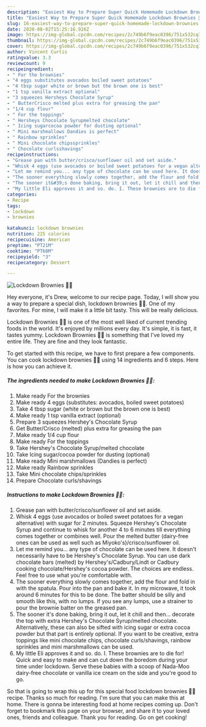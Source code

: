 ```yaml
---
description: "Easiest Way to Prepare Super Quick Homemade Lockdown Brownies 🖤🍫"
title: "Easiest Way to Prepare Super Quick Homemade Lockdown Brownies 🖤🍫"
slug: 16-easiest-way-to-prepare-super-quick-homemade-lockdown-brownies
date: 2020-08-02T15:25:16.926Z
image: https://img-global.cpcdn.com/recipes/2c749b6f9eac0396/751x532cq70/lockdown-brownies-🖤🍫-recipe-main-photo.jpg
thumbnail: https://img-global.cpcdn.com/recipes/2c749b6f9eac0396/751x532cq70/lockdown-brownies-🖤🍫-recipe-main-photo.jpg
cover: https://img-global.cpcdn.com/recipes/2c749b6f9eac0396/751x532cq70/lockdown-brownies-🖤🍫-recipe-main-photo.jpg
author: Vincent Curtis
ratingvalue: 3.3
reviewcount: 9
recipeingredient:
- " For the brownies"
- "4 eggs substitutes avocados boiled sweet potatoes"
- "4 tbsp sugar white or brown but the brown one is best"
- "1 tsp vanilla extract optional"
- "3 squeezes Hersheys Chocolate Syrup"
- " ButterCrisco melted plus extra for greasing the pan"
- "1/4 cup flour"
- " For the toppings"
- " Hersheys Chocolate Syrupmelted chocolate"
- " Icing sugarcocoa powder for dusting optional"
- " Mini marshmallows Dandies is perfect"
- " Rainbow sprinkles"
- " Mini chocolate chipssprinkles"
- " Chocolate curlsshavings"
recipeinstructions:
- "Grease pan with butter/crisco/sunflower oil and set aside."
- "Whisk 4 eggs (use avocados or boiled sweet potatoes for a vegan alternative) with sugar for 2 minutes. Squeeze Hershey&#39;s Chocolate Syrup and continue to whisk for another 4 to 6 minutes till everything comes together or combines well. Pour the melted butter (dairy-free ones can be used as well such as Miyoko&#39;s)/crisco/sunflower oil."
- "Let me remind you... any type of chocolate can be used here. It doesn&#39;t necessarily have to be Hershey&#39;s Chocolate Syrup. You can use dark chocolate bars (melted) by Hershey&#39;s/Cadbury/Lindt or Cadbury cooking chocolate/Hershey&#39;s cocoa powder. The choices are endless. Feel free to use what you&#39;re comfortable with."
- "The sooner everything slowly comes together, add the flour and fold in with the spatula. Pour into the pan and bake it. In my microwave, it took around 6 minutes for this to be done. The batter should be silly and smooth like this, with no lumps. If you see any lumps, use a strainer to pour the brownie batter on the greased pan."
- "The sooner it&#39;s done baking, bring it out, let it chill and then... decorate the top with extra Hershey&#39;s Chocolate Syrup/melted chocolate. Alternatively, these can also be sifted with icing sugar or extra cocoa powder but that part is entirely optional. If you want to be creative, extra toppings like mini chocolate chips, chocolate curls/shavings, rainbow sprinkles and mini marshmallows can be used."
- "My little Eli approves it and so. do. I. These brownies are to die for! Quick and easy to make and can cut down the boredom during your time under lockdown. Serve these babies with a scoop of Nada-Moo dairy-free chocolate or vanilla ice cream on the side and you&#39;re good to go."
categories:
- Recipe
tags:
- lockdown
- brownies

katakunci: lockdown brownies 
nutrition: 225 calories
recipecuisine: American
preptime: "PT21M"
cooktime: "PT60M"
recipeyield: "3"
recipecategory: Dessert

---
```



![Lockdown Brownies 🖤🍫](https://img-global.cpcdn.com/recipes/2c749b6f9eac0396/751x532cq70/lockdown-brownies-🖤🍫-recipe-main-photo.jpg)

Hey everyone, it's Drew, welcome to our recipe page. Today, I will show you a way to prepare a special dish, lockdown brownies 🖤🍫. One of my favorites. For mine, I will make it a little bit tasty. This will be really delicious.

Lockdown Brownies 🖤🍫 is one of the most well liked of current trending foods in the world. It's enjoyed by millions every day. It's simple, it is fast, it tastes yummy. Lockdown Brownies 🖤🍫 is something that I've loved my entire life. They are fine and they look fantastic.




To get started with this recipe, we have to first prepare a few components. You can cook lockdown brownies 🖤🍫 using 14 ingredients and 6 steps. Here is how you can achieve it.

<!--inarticleads1-->

##### The ingredients needed to make Lockdown Brownies 🖤🍫:

1. Make ready  For the brownies
1. Make ready 4 eggs (substitutes: avocados, boiled sweet potatoes)
1. Take 4 tbsp sugar (white or brown but the brown one is best)
1. Make ready 1 tsp vanilla extract (optional)
1. Prepare 3 squeezes Hershey&#39;s Chocolate Syrup
1. Get  Butter/Crisco (melted) plus extra for greasing the pan
1. Make ready 1/4 cup flour
1. Make ready  For the toppings
1. Take  Hershey&#39;s Chocolate Syrup/melted chocolate
1. Take  Icing sugar/cocoa powder for dusting (optional)
1. Make ready  Mini marshmallows (Dandies is perfect)
1. Make ready  Rainbow sprinkles
1. Take  Mini chocolate chips/sprinkles
1. Prepare  Chocolate curls/shavings




<!--inarticleads2-->

##### Instructions to make Lockdown Brownies 🖤🍫:

1. Grease pan with butter/crisco/sunflower oil and set aside.
1. Whisk 4 eggs (use avocados or boiled sweet potatoes for a vegan alternative) with sugar for 2 minutes. Squeeze Hershey&#39;s Chocolate Syrup and continue to whisk for another 4 to 6 minutes till everything comes together or combines well. Pour the melted butter (dairy-free ones can be used as well such as Miyoko&#39;s)/crisco/sunflower oil.
1. Let me remind you... any type of chocolate can be used here. It doesn&#39;t necessarily have to be Hershey&#39;s Chocolate Syrup. You can use dark chocolate bars (melted) by Hershey&#39;s/Cadbury/Lindt or Cadbury cooking chocolate/Hershey&#39;s cocoa powder. The choices are endless. Feel free to use what you&#39;re comfortable with.
1. The sooner everything slowly comes together, add the flour and fold in with the spatula. Pour into the pan and bake it. In my microwave, it took around 6 minutes for this to be done. The batter should be silly and smooth like this, with no lumps. If you see any lumps, use a strainer to pour the brownie batter on the greased pan.
1. The sooner it&#39;s done baking, bring it out, let it chill and then... decorate the top with extra Hershey&#39;s Chocolate Syrup/melted chocolate. Alternatively, these can also be sifted with icing sugar or extra cocoa powder but that part is entirely optional. If you want to be creative, extra toppings like mini chocolate chips, chocolate curls/shavings, rainbow sprinkles and mini marshmallows can be used.
1. My little Eli approves it and so. do. I. These brownies are to die for! Quick and easy to make and can cut down the boredom during your time under lockdown. Serve these babies with a scoop of Nada-Moo dairy-free chocolate or vanilla ice cream on the side and you&#39;re good to go.




So that is going to wrap this up for this special food lockdown brownies 🖤🍫 recipe. Thanks so much for reading. I'm sure that you can make this at home. There is gonna be interesting food at home recipes coming up. Don't forget to bookmark this page on your browser, and share it to your loved ones, friends and colleague. Thank you for reading. Go on get cooking!
